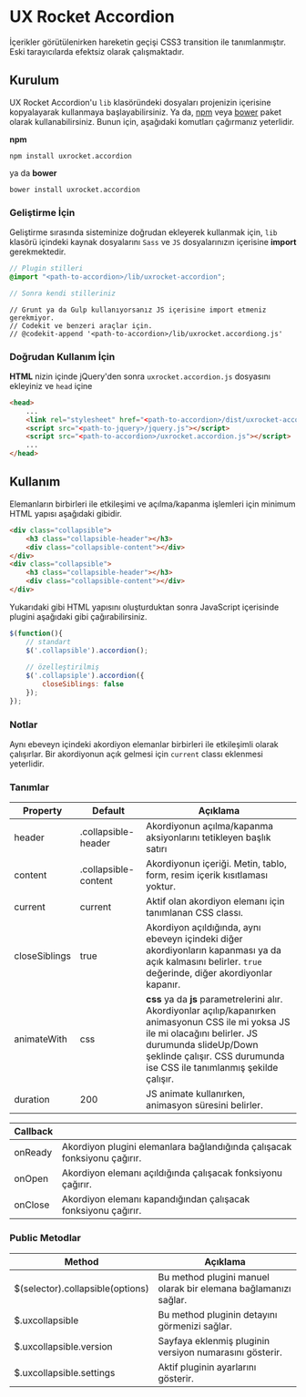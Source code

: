 UX Rocket Accordion
==================
İçerikler görütülenirken hareketin geçişi CSS3 transition ile tanımlanmıştır. Eski tarayıcılarda efektsiz olarak çalışmaktadır.

## Kurulum
UX Rocket Accordion'u `lib` klasöründeki dosyaları projenizin içerisine kopyalayarak kullanmaya başlayabilirsiniz. Ya da, [npm](https://www.npmjs.org/) veya [bower](http://bower.io) paket olarak kullanabilirsiniz. Bunun için, aşağıdaki komutları çağırmanız yeterlidir.

__npm__
```Shell
npm install uxrocket.accordion
```

ya da __bower__

```Shell
bower install uxrocket.accordion
```

### Geliştirme İçin
Geliştirme sırasında sisteminize doğrudan ekleyerek kullanmak için, `lib` klasörü içindeki kaynak dosyalarını `Sass` ve `JS` dosyalarınızın içerisine __import__ gerekmektedir.

```SCSS
// Plugin stilleri
@import "<path-to-accordion>/lib/uxrocket-accordion";

// Sonra kendi stilleriniz
```

```JS
// Grunt ya da Gulp kullanıyorsanız JS içerisine import etmeniz gerekmiyor.
// Codekit ve benzeri araçlar için. 
// @codekit-append '<path-to-accordion>/lib/uxrocket.accordiong.js'
```

### Doğrudan Kullanım İçin
__HTML__ nizin içinde jQuery'den sonra `uxrocket.accordion.js` dosyasını ekleyiniz ve `head` içine 
```HTML
<head>
    ...
    <link rel="stylesheet" href="<path-to-accordion>/dist/uxrocket-accordion.css" />
    <script src="<path-to-jquery>/jquery.js"></script>
    <script src="<path-to-accordion>/uxrocket.accordion.js"></script>
    ...
</head>
```


## Kullanım
Elemanların birbirleri ile etkileşimi ve açılma/kapanma işlemleri için minimum HTML yapısı aşağıdaki gibidir.
```HTML
<div class="collapsible">
    <h3 class="collapsible-header"></h3>
    <div class="collapsible-content"></div>
</div>
<div class="collapsible">
    <h3 class="collapsible-header"></h3>
    <div class="collapsible-content"></div>
</div>
```

Yukarıdaki gibi HTML yapısını oluşturduktan sonra JavaScript içerisinde plugini aşağıdaki gibi çağırabilirsiniz.
```JavaScript
$(function(){
    // standart 
    $('.collapsible').accordion();
    
    // özelleştirilmiş
    $('.collapsiple').accordion({
        closeSiblings: false
    });
});
```

### Notlar
Aynı ebeveyn içindeki akordiyon elemanlar birbirleri ile etkileşimli olarak çalışırlar. Bir akordiyonun açık gelmesi için `current` classı eklenmesi yeterlidir.

### Tanımlar
Property			 | Default			    | Açıklama
-------------------- | -------------------- | ------------------------------------------------------------------------
header               | .collapsible-header  | Akordiyonun açılma/kapanma aksiyonlarını tetikleyen başlık satırı
content              | .collapsible-content | Akordiyonun içeriği. Metin, tablo, form, resim içerik kısıtlaması yoktur.
current              | current              | Aktif olan akordiyon elemanı için tanımlanan CSS classı.
closeSiblings        | true                 | Akordiyon açıldığında, aynı ebeveyn içindeki diğer akordiyonların kapanması ya da açık kalmasını belirler. `true` değerinde, diğer akordiyonlar kapanır.
animateWith			 | css					| __css__ ya da __js__ parametrelerini alır. Akordiyonlar açılıp/kapanırken animasyonun CSS ile mi yoksa JS ile mi olacağını belirler. JS durumunda slideUp/Down şeklinde çalışır. CSS durumunda ise CSS ile tanımlanmış şekilde çalışır.
duration			 | 200					| JS animate kullanırken, animasyon süresini belirler.

Callback			 | &nbsp;
-------------------- | -----
onReady              | Akordiyon plugini elemanlara bağlandığında çalışacak fonksiyonu çağırır.
onOpen       	     | Akordiyon elemanı açıldığında çalışacak fonksiyonu çağırır.
onClose		         | Akordiyon elemanı kapandığından çalışacak fonksiyonu çağırır.

### Public Metodlar
Method						     | Açıklama
-------------------------------- | -------------------------------------------------------
$(selector).collapsible(options) | Bu method plugini manuel olarak bir elemana bağlamanızı sağlar.
$.uxcollapsible                  | Bu method pluginin detayını görmenizi sağlar.
$.uxcollapsible.version          | Sayfaya eklenmiş pluginin versiyon numarasını gösterir.
$.uxcollapsible.settings         | Aktif pluginin ayarlarını gösterir.
